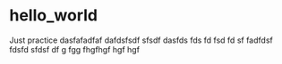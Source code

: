 # hello_world
Just practice
dasfafadfaf dafdsfsdf sfsdf dasfds fds fd fsd fd sf
fadfdsf fdsfd sfdsf df g fgg fhgfhgf hgf hgf
